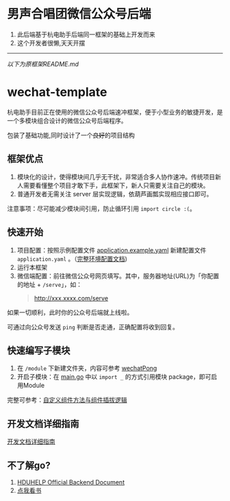 # 男声合唱团微信公众号后端

1. 此后端基于杭电助手后端同一框架的基础上开发而来
2. 这个开发者很懒,天天开摆





----------------------------
_以下为原框架README.md_
# wechat-template

杭电助手目前正在使用的微信公众号后端速冲框架，便于小型业务的敏捷开发，是一个多模块组合设计的微信公众号后端程序。

包装了基础功能,同时设计了一个~~良好~~的项目结构

## 框架优点
1. 模块化的设计，使得模块间几乎无干扰，非常适合多人协作速冲。传统项目新人需要看懂整个项目才敢下手，此框架下，新人只需要关注自己的模块。  
2. 普通开发者无需关注 server 层实现逻辑，依葫芦画瓢实现相应接口即可。

注意事项：尽可能减少模块间引用，防止循环引用 `import circle :(`。

## 快速开始

1. 项目配置：按照示例配置文件 [application.example.yaml](./application.yaml) 新建配置文件 `application.yaml` 。（[完整环境配置文档](./doc/developEnvDebug.md))
2. 运行本框架 
3. 微信端配置：前往微信公众号网页填写。其中，服务器地址(URL)为「你配置的地址 + `/serve`」，如：
    > http://xxx.xxxx.com/serve

如果一切顺利，此时你的公众号后端就上线啦。  

可通过向公众号发送 `ping` 判断是否走通，正确配置将收到回复。

## 快速编写子模块

1. 在 `/module` 下新建文件夹，内容可参考 [wechatPong](./module/wechatPong/init.go)
2. 开启子模块：在 [main.go](./main.go) 中以 `import _` 的方式引用模块 package，即可启用Module

完整可参考：[自定义组件方法与组件插拔逻辑](./doc/moduleRegister.md)


## 开发文档详细指南
[开发文档详细指南](./doc/README.md)

## 不了解go?

1. [HDUHELP Official Backend Document](https://github.com/hduhelp/backend_guide/)
2. [点我看书](https://github.com/justjavac/free-programming-books-zh_CN#go)

